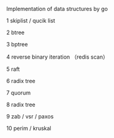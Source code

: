 Implementation of data structures by go

1 skiplist / qucik list

2 btree

3 bptree

4 reverse binary iteration （redis scan）

5 raft

6 radix tree

7 quorum

8 radix tree

9 zab / vsr / paxos

10 perim / kruskal
